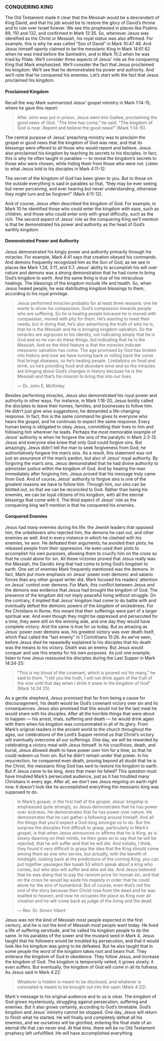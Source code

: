 ### CONQUERING KING

The Old Testament made it clear that the Messiah would be a descendant of King David, and that his job would be to restore the glory of David’s throne and to rule over Israel forever. We see this prophesied in places like Psalms 89, 110 and 132, and confirmed in Mark 12:35. So, whenever Jesus was identified as the Christ or Messiah, his royal status was also affirmed. For example, this is why he was called “Son of David” in Mark 10:47 48. And Jesus himself openly claimed to be the messianic King in Mark 14:61 62 when he was tried before the Sanhedrin, and in Mark 15:2 when he was tried by Pilate. 
	We’ll consider three aspects of Jesus’ role as the conquering King that Mark emphasized. We’ll consider the fact that Jesus proclaimed his kingdom. We’ll see that he demonstrated his power and authority. And we’ll note that he conquered his enemies. Let’s start with the fact that Jesus proclaimed his kingdom.


#### Proclaimed Kingdom

Recall the way Mark summarized Jesus’ gospel ministry in Mark 1:14-15, where he gave this report:

> After John was put in prison, Jesus went into Galilee, proclaiming the good news of God. "The time has come," he said. "The kingdom of God is near. Repent and believe the good news!" (Mark 1:14-15).
 
The central purpose of Jesus’ preaching ministry was to proclaim the gospel or good news that the kingdom of God was near, and that its blessings were offered to all those who would repent and believe. 
	Jesus also proclaimed his kingdom by teaching its secrets to his disciples. In fact, this is why he often taught in parables — to reveal the kingdom’s secrets to those who were chosen, while hiding them from those who were not. Listen to what Jesus told to his disciples in Mark 4:11-12:

The secret of the kingdom of God has been given to you. But to those on the outside everything is said in parables so that, “they may be ever seeing but never perceiving, and ever hearing but never understanding; otherwise they might turn and be forgiven!” (Mark 4:11-12).

And of course, Jesus often described the kingdom of God. For example, in Mark 10 he identified those who could enter the kingdom with ease, such as children, and those who could enter only with great difficulty, such as the rich. 
	The second aspect of Jesus’ role as the conquering King we’ll mention is that he demonstrated his power and authority as the head of God’s earthly kingdom.


#### Demonstrated Power and Authority

Jesus demonstrated his kingly power and authority primarily through his miracles. For example, Mark 4:41 says that creation obeyed his commands. And demons frequently recognized him as the Son of God, as we see in places like Mark 1:24, 3:11, and 5:7. Jesus’ ability to accomplish his will over nature and demons was a strong demonstration that he had come to bring God’s kingdom to earth. And the same thing is true of his miraculous healings. The blessings of the kingdom include life and health. So, when Jesus healed people, he was distributing kingdom blessings to them, according to his royal privilege.

> Jesus performed miracles probably for at least three reasons: one he wants to show his compassion, God’s compassion towards people who are suffering. So he is healing people because he is moved with compassion, moved with pity for them. He’s wanting to meet their needs, but in doing that, he’s also advertising the truth of who he is, that he is the Messiah and he is bringing kingdom salvation. So the miracles are signposts to his identity, not indicating simply that he is God and so he can do these things, but indicating that he is the Messiah. And so the third feature is that the miracles indicate messianic salvation has come. The age promised by God has broken into history and now we have turning back or rolling back the curse that brings diseases, so he’s healing people. Limitations on food and drink, so he’s providing food and abundant wine and so the miracles are bringing about God’s changes in history because he is the Messiah and that’s his mission to bring this into our lives. 
> 
> —	Dr. John E. McKinley

Besides performing miracles, Jesus also demonstrated his royal power and authority in other ways. For instance, in Mark 1:16-20, Jesus boldly called the disciples to leave their homes, families, and businesses to follow him. He didn’t just give wise suggestions; he demanded a life-changing response. In fact, this is the same command he gives to everyone who hears the gospel, and he continues to expect the same response. Every human being is obligated to obey Jesus, committing their lives to him and following him wherever he leads.
	Perhaps the most memorable example of Jesus’ authority is when he forgave the sins of the paralytic in Mark 2:3-12. Jesus and everyone else knew that only God could forgive sins. But amazingly, Jesus didn’t tell the man to seek forgiveness from God; he authoritatively forgave the man’s sins. As a result, this statement was not just an assurance of the man’s pardon, but also of Jesus’ royal authority. By forgiving the man’s sins, Jesus demonstrated that he had divine authority to administer justice within the kingdom of God. And by healing the man immediately after forgiving him, Jesus proved that his message truly came from God.
	And of course, Jesus’ authority to forgive sins is one of the greatest reasons we have to follow him. Through him, our sins can be blotted out, so that we can be reconciled to God. Rather than being his enemies, we can be loyal citizens of his kingdom, with all the eternal blessings that come with it.
	The third aspect of Jesus’ role as the conquering king we’ll mention is that he conquered his enemies.


#### Conquered Enemies
	
Jesus had many enemies during his life: the Jewish leaders that opposed him, the unbelievers who rejected him, the demons he cast out, and other enemies as well. And in every instance in which he clashed with his enemies, he won. He defeated their arguments; he avoided their plots; he released people from their oppression. He even used their plots to accomplish his own purposes, allowing them to crucify him on the cross so that he could atone for sin. All these victories proved that Jesus really was the Messiah, the Davidic king that had come to bring God’s kingdom to earth.
	One set of enemies Mark frequently mentioned was the demons. In fact, Mark put more emphasis on Jesus’ power over demonic and satanic forces than any other gospel writer did. Mark focused his readers’ attention on Jesus’ control over demons.
	For Mark, this conflict between Jesus and the demons was evidence that Jesus had brought the kingdom of God. The presence of the kingdom did not imply peaceful living without struggle. On the contrary, it implied that Jesus’ kingdom had come to do battle with and eventually defeat the demonic powers of the kingdom of wickedness. For the Christians in Rome, this meant that their sufferings were part of a larger spiritual war. And even though they might be oppressed and persecuted for a time, they were still on the winning side, and one day they would have complete victory. And the same is true for us today.
	But as amazing as Jesus’ power over demons was, his greatest victory was over death itself, which Paul called the “last enemy” in 1 Corinthians 15:26. As we’ve seen, before Jesus died he repeatedly explained to his disciples that his death was the means to his victory. Death was an enemy. But Jesus would conquer and use this enemy for his own purposes. As just one example, listen to how Jesus reassured his disciples during the Last Supper in Mark 14:24-25:

> “This is my blood of the covenant, which is poured out for many,” he said to them. “I tell you the truth, I will not drink again of the fruit of the vine until that day when I drink it anew in the kingdom of God” (Mark 14:24 25).

As a gentle shepherd, Jesus promised that far from being a cause for discouragement, his death would be God’s covenant victory over sin and its consequences. Jesus also promised that this would not be the last meal he would share with his disciples. After all the horrible things that were about to happen — his arrest, trials, suffering and death — he would drink again with them when his kingdom was consummated in all of its glory. From Mark’s original readers in the ancient world to the church throughout the ages, our celebrations of the Lord’s Supper remind us that Christ’s victory will eventually overcome all our sufferings. One day, we will be rewarded by celebrating a victory meal with Jesus himself.
	In his crucifixion, death, and burial, Jesus allowed death to have power over him for a time, so that he could redeem us from sin. But he didn’t remain under that power. In his resurrection, he conquered even death, proving beyond all doubt that he is the Christ, the messianic King God has sent to restore his kingdom to earth. 
	But if Jesus came to be king, does that mean he failed? This question must have troubled Mark’s persecuted audience, just as it has troubled many Christians in every age. After all, we don’t see Jesus reigning on earth right now. It doesn’t look like he accomplished everything the messianic king was supposed to do.

> In Mark’s gospel, in the first half of the gospel, Jesus’ kingship is emphasized quite strongly, so Jesus demonstrates that he has power over sickness. He demonstrates that he has power over nature. He demonstrates that he can gather a following around himself. And all the things that you’d expect a God-king amongst us to do. But the surprise the disciples find difficult to grasp, particularly in Mark’s gospel, is that when Jesus announces or affirms that he is King, as is slowly dawning on their minds, he then goes on to say that he will be rejected, that he will suffer and that he will die. And initially, I think, they found it very difficult to grasp the idea that the King should come among them as one who serves, but actually, with the benefit of hindsight, looking back at the predictions of the coming King, you can put together passages like Isaiah 53 which speak about a king who comes, but who also will suffer and who will die. And Jesus believed that he was doing that to pay the ransom price for human sin, and that on the cross he would lay aside his majesty in order that he could atone for the sins of humankind. But of course, even that’s not the end of the story because then Christ rose from the dead and he was exalted to heaven, and now he occupies the place as King over all creation and he will come back as judge of the living and the dead. 
> 
> —	Rev. Dr. Simon Vibert

Jesus was not the kind of Messiah most people expected in the first century, and he is not the kind of Messiah most people want today. He lived a life of suffering servitude, and he called his kingdom people to do the same. In his parables of the sower and the mustard seed in Mark 4, Jesus taught that his followers would be troubled by persecution, and that it would look like his kingdom was going to be defeated. 
	But he also taught that in some people the word of the kingdom takes root and bears fruit. They embrace the kingdom of God in obedience. They follow Jesus, and increase the kingdom of God.
	The kingdom is temporarily veiled; it grows slowly; it even suffers. But eventually, the kingdom of God will come in all its fullness. As Jesus said in Mark 4:22:

>  Whatever is hidden is meant to be disclosed, and whatever is concealed is meant to be brought out into the open (Mark 4:22).

Mark's message to his original audience and to us is clear. The kingdom of God grows mysteriously, struggling against persecution, suffering and enemies. But it also grows certainly, according to God’s timetable. God’s kingdom and Jesus’ ministry cannot be stopped. One day, Jesus will return to finish what he started. He will finally and completely defeat all his enemies, and we ourselves will be glorified, entering the final state of an eternal life that can never end. At that time, there will be no Old Testament prophecy left unfulfilled. He will have accomplished everything.
